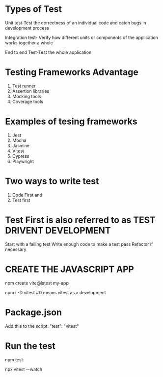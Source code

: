 # Types of Test

Unit test-Test the correctness of an individual code and catch bugs in development process

Integration test- Verify how different units or components of the application works together a whole

End to end Test-Test the whole application

# Testing Frameworks Advantage
1. Test runner
2. Assertion libraries
3. Mocking tools
4. Coverage tools

# Examples of tesing frameworks
1. Jest
2. Mocha
3. Jasmine
4. Vitest
5. Cypress
6. Playwright

# Two ways to write test
1. Code First and 
2. Test first


# Test First is also referred to as TEST DRIVENT DEVELOPMENT
Start with a failing test
Write enough code to make a test pass
Refactor if necessary



# CREATE THE JAVASCRIPT APP 

npm create vite@latest my-app

npm i -D vitest #D means vitest as a development 


# Package.json

Add this to the script:
   "test": "vitest"

# Run the test
npm test

npx vitest --watch










